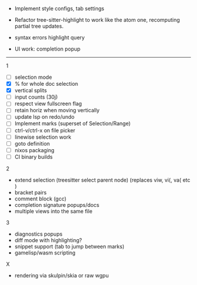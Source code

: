 - Implement style configs, tab settings
- Refactor tree-sitter-highlight to work like the atom one, recomputing partial tree updates.
- syntax errors highlight query

- UI work: completion popup


------

1
- [ ] selection mode
- [x] % for whole doc selection
- [x] vertical splits
- [ ] input counts (30j)
- [ ] respect view fullscreen flag
- [ ] retain horiz when moving vertically
- [ ] update lsp on redo/undo
- [ ] Implement marks (superset of Selection/Range)
- [ ] ctrl-v/ctrl-x on file picker
- [ ] linewise selection work
- [ ] goto definition
- [ ] nixos packaging
- [ ] CI binary builds

2
- extend selection (treesitter select parent node) (replaces viw, vi(, va( etc )
- bracket pairs
- comment block (gcc)
- completion signature popups/docs
- multiple views into the same file

3
- diagnostics popups
- diff mode with highlighting?
- snippet support (tab to jump between marks)
- gamelisp/wasm scripting

X
- rendering via skulpin/skia or raw wgpu
